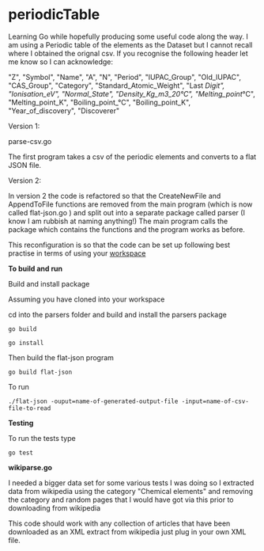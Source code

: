 periodicTable
=============

Learning Go while hopefully producing some useful code along the way. 
I am using a Periodic table of the elements  as the Dataset but I cannot recall where I obtained the orignal csv. If you recognise the following header let me know so I can acknowledge:

"Z", "Symbol", "Name", "A", "N", "Period", "IUPAC_Group", "Old_IUPAC", "CAS_Group", "Category", "Standard_Atomic_Weight", "Last _Digit", "Ionisation_eV", "Normal_State", "Density_Kg_m3_20°C", "Melting_point_°C", "Melting_point_K", "Boiling_point_°C", "Boiling_point_K", "Year_of_discovery", "Discoverer"

Version 1:

parse-csv.go

The first program  takes a csv of the periodic elements and converts to a flat JSON file. 

Version 2:

In version 2 the code is refactored so that the CreateNewFile and AppendToFile functions are removed from the main program (which is now called flat-json.go ) and split out into a separate package called parser (I know I am rubbish at naming anything!) The main program calls the package which contains the functions and the program works as before.

This reconfiguration is so that the code can be set up following best practise in terms of using your  [workspace](http://golang.org/doc/code.html#Workspaces)

**To build and run**

Build and install package

Assuming you have cloned into your workspace

cd into the parsers folder and build and install the parsers package

`go build `

`go install`

Then build the flat-json program 

`go build flat-json`

To run 

`./flat-json -ouput=name-of-generated-output-file -input=name-of-csv-file-to-read` 



**Testing**

To run the tests type 

`go test`


**wikiparse.go** 

I needed a bigger data set for some various tests I was doing so I extracted data from wikipedia using the category "Chemical elements" and removing the category and random pages that I would have got via this prior to downloading from wikipedia

This code should work with any collection of articles that have been downloaded as an XML extract from wikipedia just plug in your own XML file.
